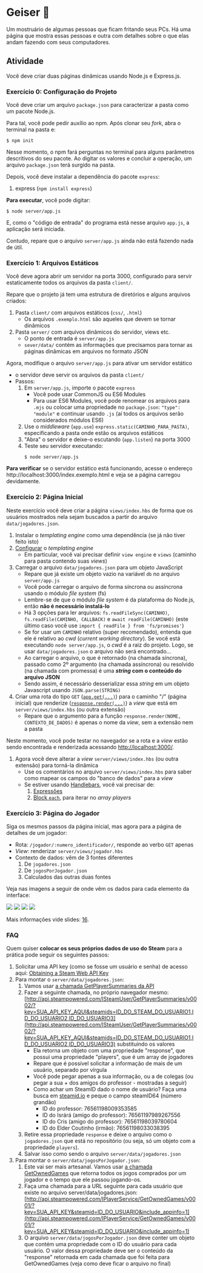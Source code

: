 # Geiser 💨

Um mostruário de algumas pessoas que ficam fritando seus PCs. Há uma página que mostra essas pessoas e outra com detalhes sobre o que elas andam fazendo com seus computadores.


## Atividade

Você deve criar duas páginas dinâmicas usando Node.js e Express.js.


### Exercício 0: Configuração do Projeto

Você deve criar um arquivo `package.json` para caracterizar a pasta como um pacote Node.js.

Para tal, você pode pedir auxílio ao npm. Após clonar seu _fork_, abra o terminal na pasta e:

```
$ npm init
```

Nesse momento, o npm fará perguntas no terminal para alguns parâmetros descritivos do seu pacote. Ao digitar os valores e concluir a operação, um arquivo `package.json` terá surgido na pasta.

Depois, você deve instalar a dependência do pacote `express`:

1. express (`npm install express`)

**Para executar**, você pode digitar:

```
$ node server/app.js
```

E, como o "código de entrada" do programa está nesse arquivo `app.js`, a aplicação será iniciada.

Contudo, repare que o arquivo `server/app.js` ainda não está fazendo nada de útil.


### Exercício 1: Arquivos Estáticos

Você deve agora abrir um servidor na porta 3000, configurado para servir estaticamente todos os arquivos da pasta `client/`.

Repare que o projeto já tem uma estrutura de diretórios e alguns arquivos criados:

1. Pasta `client/` com arquivos estáticos (`css/`, `.html`)
   - Os arquivos `.exemplo.html` são aqueles que devem se tornar dinâmicos
1. Pasta `server/` com arquivos dinâmicos do servidor, views etc.
   - O ponto de entrada é `server/app.js`
   - `sever/data/` contém as informações que precisamos para tornar as páginas dinâmicas em arquivos no formato JSON

Agora, modifique o arquivo `server/app.js` para ativar um servidor estático

  - o servidor deve servir os arquivos da pasta `client/`
  - Passos:
    1. Em `server/app.js`, importe o pacote `express`
       - Você pode usar CommonJS ou ES6 Modules
       - Para usar ES6 Modules, você pode renomear os arquivos para `.mjs` ou colocar uma propriedade no `package.json`: `"type": "module"` e continuar usando `.js` (aí todos os arquivos serão considerados módulos ES6)
    1. Use o _middleware_ (`app.use`) `express.static(CAMINHO_PARA_PASTA)`, especificando a pasta onde estão os arquivos estáticos
    1. "Abra" o servidor e deixe-o escutando (`app.listen`) na porta 3000
    1. Teste seu servidor executando:
       ```
       $ node server/app.js
       ```

**Para verificar** se o servidor estático está funcionando, acesse o endereço  http://localhost:3000/index.exemplo.html e veja se a página carregou devidamente.


### Exercício 2: Página Inicial

Neste exercício você deve criar a página `views/index.hbs` de forma que os usuários mostrados nela sejam buscados a partir do arquivo `data/jogadores.json`.

1. Instalar o _templating engine_ como uma dependência (se já não tiver feito isto)
1. [Configurar](http://expressjs.com/en/guide/using-template-engines.html) o _templating engine_
   - Em particular, você vai precisar definir `view engine` e `views` (caminho para pasta contendo suas _views_)
1. Carregar o arquivo `data/jogadores.json` para um objeto JavaScript
   - Repare que já existe um objeto vazio na variável `db` no arquivo `server/app.js`
   - Você pode carregar o arquivo de forma síncrona ou assíncrona usando o módulo _file system_ (fs)
   - Lembre-se de que o módulo _file system_ é da plataforma do Node.js, então **não é necessário instalá-lo**
   - Há 3 opções para ler arquivos: `fs.readFileSync(CAMINHO)`, `fs.readFile(CAMINHO, CALLBACK)` e `await readFile(CAMINHO)` (este último caso você use `import { readFile } from 'fs/promises'`)
   - Se for usar um `CAMINHO` relativo (super recomendado), entenda que ele é relativo ao _cwd_ (_current working directory_). Se você está executando `node server/app.js`, o _cwd_ é a raiz do projeto. Logo, se usar `data/jogadores.json` o arquivo não será encontrado...
   - Ao carregar o arquivo, o que é retornado (na chamada síncrona), passado como 2º argumento (na chamada assíncrona) ou resolvido (na chamada com promessa) é uma **_string_ com o conteúdo do arquivo JSON**
   - Sendo assim, é necessário desserializar essa _string_ em um objeto Javascript usando `JSON.parse(STRING)`
1. Criar uma rota do tipo `GET` ([`app.get(...)`](http://expressjs.com/starter/basic-routing.html)) para o caminho "/" (página inicial) que renderize ([`response.render(...)`](http://expressjs.com/en/4x/api.html#res.render)) a _view_ que está em `server/views/index.hbs` (ou outra extensão)
   - Repare que o argumento para a função `response.render(NOME, CONTEXTO_DE_DADOS)` é apenas o nome da _view_, sem a extensão nem a pasta


Neste momento, você pode testar no navegador se a rota e a _view_ estão sendo encontrada e renderizada acessando [http://localhost:3000/](http://localhost:3000/).

1. Agora você deve alterar a _view_ `server/views/index.hbs` (ou outra extensão) para torná-la dinâmica
   - Use os comentários no arquivo `server/views/index.hbs` para saber como mapear os campos do "banco de dados" para a _view_
   - Se estiver usando [Handlebars](http://handlebarsjs.com/), você vai precisar de:
     1. [Expressões](http://handlebarsjs.com/#getting-started)
     1. [Block `each`](http://handlebarsjs.com/builtin_helpers.html#iteration), para iterar no _array players_



### Exercício 3: Página do Jogador

Siga os mesmos passos da página inicial, mas agora para a página de detalhes de um jogador:

- Rota: `/jogador/:numero_identificador/`, responde ao verbo `GET` apenas
- _View_: renderizar `server/views/jogador.hbs`
- Contexto de dados: vêm de 3 fontes diferentes
  1. De `jogadores.json`
  1. De `jogosPorJogador.json`
  1. Calculados das outras duas fontes

Veja nas imagens a seguir de onde vêm os dados para cada elemento da interface:

![](docs/geiser-jogos1.png)
![](docs/geiser-jogos1-json.png)
![](docs/geiser-jogos2.png)
![](docs/geiser-jogos2-json.png)


Mais informações vide slides: [16](http://fegemo.github.io/cefet-web/classes/ssn4/#16).


### FAQ

Quem quiser **colocar os seus próprios dados de uso do Steam** para a
prática pode seguir os seguintes passos:

1. Solicitar uma API key (como se fosse um usuário e senha) de acesso aqui:
   [Obtaining a Steam Web API Key](http://steamcommunity.com/dev)
1. Para montar o `server/data/jogadores.json`:
   1. Vamos usar [a chamada GetPlayerSummaries da API](https://developer.valvesoftware.com/wiki/Steam_Web_API#GetPlayerSummaries_.28v0002.29)
   1. Fazer a seguinte chamada, no próprio navegador mesmo: [http://api.steampowered.com/ISteamUser/GetPlayerSummaries/v0002/?key=SUA_API_KEY_AQUI&steamids=ID_DO_STEAM_DO_USUARIO1,ID_DO_USUARIO2,ID_DO_USUARIO3](http://api.steampowered.com/ISteamUser/GetPlayerSummaries/v0002/?key=SUA_API_KEY_AQUI&steamids=ID_DO_STEAM_DO_USUARIO1,ID_DO_USUARIO2,ID_DO_USUARIO3) substituindo os valores
      - Ela retorna um objeto com uma propriedade "response", que possui uma propriedade "players", que é um array de jogadores
      - Repare que é possível solicitar a informação de mais de um usuário, separado por vírgula
      - Você pode pegar apenas a sua informação, ou a de colegas (ou pegar a sua + dos amigos do professor - mostradas a seguir)
      - Como achar um SteamID dado o nome de usuário? Faça uma busca em [steamid.io](https://steamid.io) e peque o campo steamID64 (número grandão)
         - ID do professor: 76561198009353585
         - ID do Isrárá (amigo do professor): 76561197989267556
         - ID do Cris (amigo do professor): 76561198039780604
         - ID do Elder Coutinho (irmão): 76561198033038395 
   1. Retire essa propriedade `response` e deixe o arquivo como o `jogadores.json` que está no repositório (ou seja, só um objeto com a propriedade `players`).
   1. Salvar isso como sendo o arquivo `server/data/jogadores.json`
1. Para montar o `server/data/jogosPorJogador.json`:
   1. Este vai ser mais artesanal. Vamos usar [a chamada GetOwnedGames](https://developer.valvesoftware.com/wiki/Steam_Web_API#GetOwnedGames_.28v0001.29) que retorna todos os jogos comprados por um jogador e o tempo que ele passou jogando-os.
   1. Faça uma chamada para a URL seguinte para cada usuário que existe no arquivo  server/data/jogadores.json: [http://api.steampowered.com/IPlayerService/GetOwnedGames/v0001/?key=SUA_API_KEY&steamid=ID_DO_USUARIO&include_appinfo=1](http://api.steampowered.com/IPlayerService/GetOwnedGames/v0001/?key=SUA_API_KEY&steamid=ID_DO_USUARIO&include_appinfo=1)
   1. O arquivo  `server/data/jogosPorJogador.json` deve conter um objeto que contém uma propriedade com o ID do usuário para cada usuário. O valor dessa propriedade deve ser o conteúdo da "response" retornada em cada chamada que foi feita para GetOwnedGames (veja como deve ficar o arquivo no final)